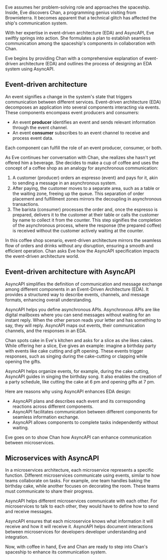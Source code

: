 Eve assumes her problem-solving role and approaches the spaceship. Inside, Eve discovers Chan, a programming genius visiting from Brownieterra. It becomes apparent that a technical glitch has affected the ship's communication system.

With her expertise in event-driven architecture (EDA) and AsyncAPI, Eve swiftly springs into action. She formulates a plan to establish seamless communication among the spaceship's components in collaboration with Chan.

Eve begins by providing Chan with a comprehensive explanation of event-driven architecture (EDA) and outlines the process of designing an EDA system using AsyncAPI.

## Event-driven architecture

An event signifies a change in the system's state that triggers communication between different services. Event-driven architecture (EDA) decomposes an application into several components interacting via events. These components encompass event producers and consumers:

- An event **producer** identifies an event and sends relevant information through the event channel.
- An event **consumer** subscribes to an event channel to receive and process event data.

Each component can fulfill the role of an event producer, consumer, or both.

As Eve continues her conversation with Chan, she realizes she hasn't yet offered him a beverage. She decides to make a cup of coffee and uses the concept of a coffee shop as an analogy for asynchronous communication:

1. A customer (producer) orders an espresso (event) and pays for it, akin to sending a message in an asynchronous system. 
1. After paying, the customer moves to a separate area, such as a table or the waiting zone, freeing up the queue. This separation of order placement and fulfillment zones mirrors the decoupling in asynchronous transactions.
1. The barista (consumer) processes the order and, once the espresso is prepared, delivers it to the customer at their table or calls the customer by name to collect it from the counter. This step signifies the completion of the asynchronous process, where the response (the prepared coffee) is received without the customer actively waiting at the counter.

In this coffee shop scenario, event-driven architecture mirrors the seamless flow of orders and drinks without any disruption, ensuring a smooth and efficient operation.
Chan asks Eve how the AsyncAPI specification impacts the event-driven architecture world.

## Event-driven architecture with AsyncAPI

AsyncAPI simplifies the definition of communication and message exchange among different components in an Event-Driven Architecture (EDA). It provides a structured way to describe events, channels, and message formats, enhancing overall understanding.

AsyncAPI helps you define asynchronous APIs. Asynchronous APIs are like digital mailboxes where you can send messages without waiting for an instant reply. When the other person reads your letter and has something to say, they will reply. AsyncAPI maps out events, their communication channels, and the responses in an EDA.

Chan spots cake in Eve's kitchen and asks for a slice as she likes cakes. While offering her a slice, Eve gives an example: imagine a birthday party with events like cake cutting and gift opening. These events trigger responses, such as singing during the cake-cutting or clapping while opening the gifts.

AsyncAPI helps organize events, for example, during the cake cutting, AsyncAPI guides in singing the birthday song. It also enables the creation of a party schedule, like cutting the cake at 6 pm and opening gifts at 7 pm.

Here are reasons why using AsyncAPI enhances EDA design:

* AsyncAPI plans and describes each event and its corresponding reactions across different components.
* AsyncAPI facilitates communication between different components for seamless information exchange.
* AsyncAPI allows components to complete tasks independently without waiting.

Eve goes on to show Chan how AsyncAPI can enhance communication between microservices.

## Microservices with AsyncAPI

In a microservices architecture, each microservice represents a specific function. Different microservices communicate using events, similar to how teams collaborate on tasks. For example, one team handles baking the birthday cake, while another focuses on decorating the room. These teams must communicate to share their progress.

AsyncAPI helps different microservices communicate with each other. For microservices to talk to each other, they would have to define how to send and receive messages.

AsyncAPI ensures that each microservice knows what information it will receive and how it will receive it. AsyncAPI helps document interactions between microservices for developers developer understanding and integration.

Now, with coffee in hand, Eve and Chan are ready to step into Chan's spaceship to enhance its communication system.